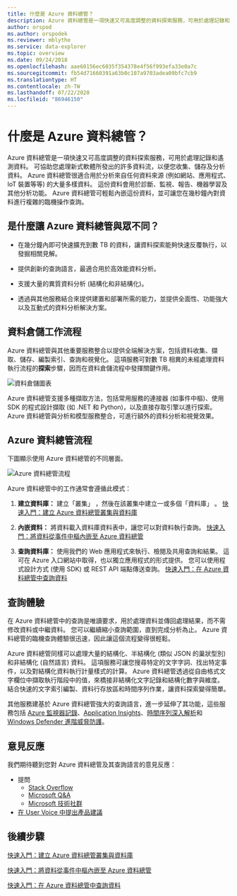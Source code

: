```yaml
---
title: 什麼是 Azure 資料總管？
description: Azure 資料總管是一項快速又可高度調整的資料探索服務，可用於處理記錄和遙測資料。
author: orspod
ms.author: orspodek
ms.reviewer: mblythe
ms.service: data-explorer
ms.topic: overview
ms.date: 09/24/2018
ms.openlocfilehash: aae60156ec6035f354378e4f56f993efa33e0a7c
ms.sourcegitcommit: fb54d71660391a63b0c107a9703adea09bfc7cb9
ms.translationtype: HT
ms.contentlocale: zh-TW
ms.lasthandoff: 07/22/2020
ms.locfileid: "86946150"
---
```

# <a name="what-is-azure-data-explorer"></a>什麼是 Azure 資料總管？

Azure 資料總管是一項快速又可高度調整的資料探索服務，可用於處理記錄和遙測資料。 可協助您處理新式軟體所發出的許多資料流，以便您收集、儲存及分析資料。 Azure 資料總管很適合用於分析來自任何資料來源 (例如網站、應用程式、IoT 裝置等等) 的大量多樣資料。 這份資料會用於診斷、監視、報告、機器學習及其他分析功能。 Azure 資料總管可輕鬆內嵌這份資料，並可讓您在幾秒鐘內對資料進行複雜的臨機操作查詢。

## <a name="what-makes-azure-data-explorer-unique"></a>是什麼讓 Azure 資料總管與眾不同？

* 在幾分鐘內即可快速擴充到數 TB 的資料，讓資料探索能夠快速反覆執行，以發掘相關見解。

* 提供創新的查詢語言，最適合用於高效能資料分析。

* 支援大量的異質資料分析 (結構化和非結構化)。

* 透過與其他服務結合來提供建置和部署所需的能力，並提供全面性、功能強大以及互動式的資料分析解決方案。

## <a name="data-warehousing-workflow"></a>資料倉儲工作流程

Azure 資料總管與其他重要服務整合以提供全端解決方案，包括資料收集、擷取、儲存、編製索引、查詢和視覺化。 這項服務可對數 TB 相異的未經處理資料執行流程的**探索**步驟，因而在資料倉儲流程中發揮關鍵作用。

![資料倉儲圖表](media/data-explorer-overview/data-warehouse.png)

Azure 資料總管支援多種擷取方法，包括常用服務的連接器 (如事件中樞)、使用 SDK 的程式設計擷取 (如 .NET 和 Python)，以及直接存取引擎以進行探索。 Azure 資料總管與分析和模型服務整合，可進行額外的資料分析和視覺效果。

## <a name="azure-data-explorer-flow"></a>Azure 資料總管流程

下圖顯示使用 Azure 資料總管的不同層面。

![Azure 資料總管流程](media/data-explorer-overview/workflow.png)

Azure 資料總管中的工作通常會遵循此模式：

1. **建立資料庫：** 建立「叢集」  ，然後在該叢集中建立一或多個「資料庫」  。 [快速入門：建立 Azure 資料總管叢集與資料庫](create-cluster-database-portal.md)

1. **內嵌資料：** 將資料載入資料庫資料表中，讓您可以對資料執行查詢。 [快速入門：將資料從事件中樞內嵌至 Azure 資料總管](ingest-data-event-hub.md)

1. **查詢資料庫：** 使用我們的 Web 應用程式來執行、檢閱及共用查詢和結果。 這可在 Azure 入口網站中取得，也以獨立應用程式的形式提供。 您可以使用程式設計方式 (使用 SDK) 或 REST API 端點傳送查詢。 [快速入門：在 Azure 資料總管中查詢資料](web-query-data.md)

## <a name="query-experience"></a>查詢體驗

在 Azure 資料總管中的查詢是唯讀要求，用於處理資料並傳回處理結果，而不需修改資料或中繼資料。 您可以繼續縮小查詢範圍，直到完成分析為止。 Azure 資料總管的臨機查詢體驗很迅速，因此讓這個流程變得很輕鬆。

Azure 資料總管同樣可以處理大量的結構化、半結構化 (類似 JSON 的巢狀型別) 和非結構化 (自然語言) 資料。 這項服務可讓您搜尋特定的文字字詞、找出特定事件，以及對結構化資料執行計量樣式的計算。 Azure 資料總管透過從自由格式文字欄位中擷取執行階段中的值，來橋接非結構化文字記錄和結構化數字與維度。 結合快速的文字索引編製、資料行存放區和時間序列作業，讓資料探索變得簡單。

其他服務建基於 Azure 資料總管強大的查詢語言，進一步延伸了其功能，這些服務包括 [Azure 監視器記錄](/azure/log-analytics/)、[Application Insights](/azure/application-insights/)、[時間序列深入解析](/azure/time-series-insights/)和 [Windows Defender 進階威脅防護](/windows/security/threat-protection/windows-defender-atp/windows-defender-advanced-threat-protection/)。

## <a name="feedback"></a>意見反應

我們期待聽到您對 Azure 資料總管及其查詢語言的意見反應：

* 提問
  * [Stack Overflow](https://stackoverflow.com/questions/tagged/azure-data-explorer)
  * [Microsoft Q&A](https://docs.microsoft.com/answers/topics/azure-data-explorer.html)
  * [Microsoft 技術社群](https://techcommunity.microsoft.com/t5/Azure-Data-Explorer/bd-p/Kusto)
* [在 User Voice 中提出產品建議](https://aka.ms/AzureDataExplorer.UserVoice)

## <a name="next-steps"></a>後續步驟

[快速入門：建立 Azure 資料總管叢集與資料庫](create-cluster-database-portal.md)

[快速入門：將資料從事件中樞內嵌至 Azure 資料總管](ingest-data-event-hub.md)

[快速入門：在 Azure 資料總管中查詢資料](web-query-data.md)
